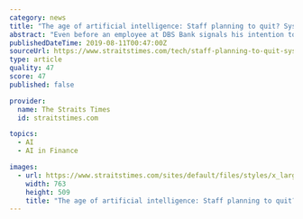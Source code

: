 ```yaml
---
category: news
title: "The age of artificial intelligence: Staff planning to quit? System in Singapore can tell"
abstract: "Even before an employee at DBS Bank signals his intention to quit, the bank's human resource system would already know. Its predictive algorithm analyses as many as 600 data points - from absenteeism, salary increases and rate of promotion to the birth of ..."
publishedDateTime: 2019-08-11T00:47:00Z
sourceUrl: https://www.straitstimes.com/tech/staff-planning-to-quit-system-can-tell
type: article
quality: 47
score: 47
published: false

provider:
  name: The Straits Times
  id: straitstimes.com

topics:
  - AI
  - AI in Finance

images:
  - url: https://www.straitstimes.com/sites/default/files/styles/x_large/public/articles/2019/08/11/bp_cbd_110819_5.jpg?itok=Wcwutwib
    width: 763
    height: 509
    title: "The age of artificial intelligence: Staff planning to quit? System in Singapore can tell"
---
```

